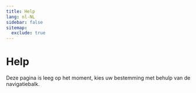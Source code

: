 ```yaml
---
title: Help
lang: nl-NL
sidebar: false
sitemap:
  exclude: true
---
```


# Help

Deze pagina is leeg op het moment, kies uw bestemming met behulp van de navigatiebalk.
